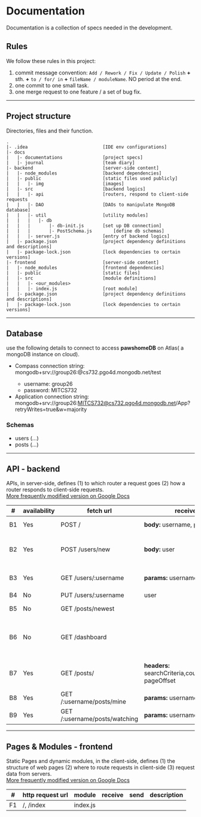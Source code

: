 # Documentation  
Documentation is a collection of specs needed in the development.

## Rules
We follow these rules in  this project:
1. commit message convention: `Add / Rework / Fix / Update / Polish` **+**  sth. **+** `to / for/ in` **+** `fileName / moduleName`. NO period at the end.
2. one commit to one small task.
3. one merge request to one feature / a set of bug fix.

***
## Project structure  
Directories, files and their function.
```
.
|- .idea                            [IDE env configurations]
|- docs                             
|   |- documentations               [project specs]
|   |- journal                      [team diary]
|- backend                          [server-side content]
|   |- node_modules                 [backend dependencies]
|   |- public                       [static files used publicly]
|   |   |- img                      [images]
|   |- src                          [backend logics]
|   |   |- api                      [routers, respond to client-side requests
|   |   |- DAO                      [DAOs to manipulate MongoDB database]
|   |   |- util                     [utility modules]
|   |   |   |- db                   
|   |   |       |- db-init.js       [set up DB connection]
|   |   |       |- PostSchema.js        [define db schemas]
|   |   |- server.js                [entry of backend logics]
|   |- package.json                 [project dependency definitions and descriptions]
|   |- package-lock.json            [lock dependencies to certain versions]
|- frontend                         [server-side content]
|   |- node_modules                 [frontend dependencies]
|   |- public                       [static files]
|   |- src                          [module definitions]
|   |   |- <our_modules>            
|   |   |- index.js                 [root module]
|   |- package.json                 [project dependency definitions and descriptions]
|   |- package-lock.json            [lock dependencies to certain versions]

```

***
## Database  
use the following details to connect to access **pawshomeDB** on Atlas( a mongoDB instance on cloud).  
- Compass connection string: mongodb+srv://group26:<password>@cs732.pgo4d.mongodb.net/test
  - username: group26  
  - password: MITCS732  
- Application connection string: mongodb+srv://group26:MITCS732@cs732.pgo4d.mongodb.net/App?retryWrites=true&w=majority
### Schemas
- users (...)
- posts (...)

***
## API - backend  
APIs, in server-side, defines (1) to which router a request goes  (2) how a router responds to client-side requests.  
[More frequently modified version on Google Docs](https://docs.google.com/document/d/1NIykaM0rt8LgUMsJjzYl1RrtKgz9JzDZKKAjppfOePk/edit?usp=sharing)

\#|availability|fetch url|receive|send|description
---|---|---|---|---|---
B1|Yes|POST /|**body:** username, password|{isValidUser, user}| validate username and password.
B2|Yes|POST /users/new|**body:** user|{isSuccessful, user}|if username occupied, isSuccessful=false, user=null
B3|Yes|GET /users/:username|**params:** username|user|get user information without posts of a user
B4|No|PUT /users/:username|user|isFailed, user|update user profile
B5|No|GET /posts/newest| |newestPosts|return a list of past 24 hours posts
B6|No|GET /dashboard| |dashboard|the returned "dashboard" is a collection of statistics of this website
B7|Yes|GET /posts/ |**headers:** searchCriteria,countPerPage, pageOffset|posts, pageTotal|return perNum posts from given offset, and the page count
B8|Yes|GET /:username/posts/mine |**params:** username|posts|posts created by the specified user
B9|Yes|GET /:username/posts/watching |**params:** username|posts|posts watched by the specified user

***
## Pages & Modules - frontend  
Static Pages and dynamic modules, in the client-side, defines (1) the structure of web pages (2) where to route requests in client-side (3) request data from servers.   
[More frequently modified version on Google Docs](https://docs.google.com/document/d/1NIykaM0rt8LgUMsJjzYl1RrtKgz9JzDZKKAjppfOePk/edit?usp=sharing)

\#|http request url|module|receive|send|description
---|---|---|---|---|---
F1|/, /index|index.js| | |
